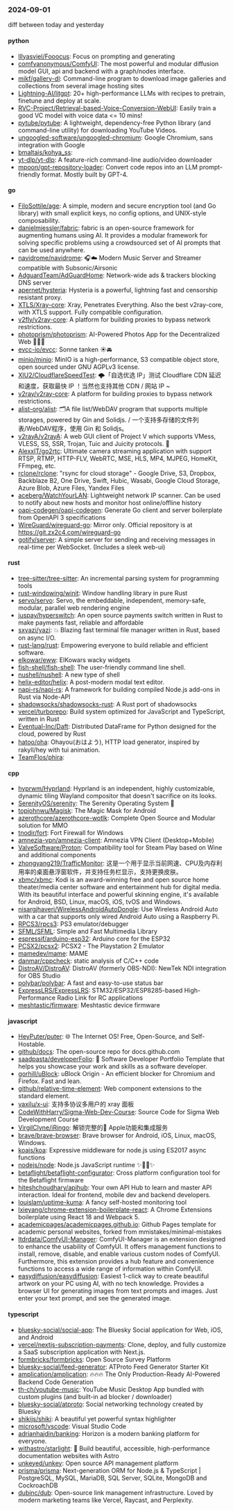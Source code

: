 ### 2024-09-01
diff between today and yesterday

#### python
* [lllyasviel/Fooocus](https://github.com/lllyasviel/Fooocus): Focus on prompting and generating
* [comfyanonymous/ComfyUI](https://github.com/comfyanonymous/ComfyUI): The most powerful and modular diffusion model GUI, api and backend with a graph/nodes interface.
* [mikf/gallery-dl](https://github.com/mikf/gallery-dl): Command-line program to download image galleries and collections from several image hosting sites
* [Lightning-AI/litgpt](https://github.com/Lightning-AI/litgpt): 20+ high-performance LLMs with recipes to pretrain, finetune and deploy at scale.
* [RVC-Project/Retrieval-based-Voice-Conversion-WebUI](https://github.com/RVC-Project/Retrieval-based-Voice-Conversion-WebUI): Easily train a good VC model with voice data <= 10 mins!
* [pytube/pytube](https://github.com/pytube/pytube): A lightweight, dependency-free Python library (and command-line utility) for downloading YouTube Videos.
* [ungoogled-software/ungoogled-chromium](https://github.com/ungoogled-software/ungoogled-chromium): Google Chromium, sans integration with Google
* [bmaltais/kohya_ss](https://github.com/bmaltais/kohya_ss): 
* [yt-dlp/yt-dlp](https://github.com/yt-dlp/yt-dlp): A feature-rich command-line audio/video downloader
* [mpoon/gpt-repository-loader](https://github.com/mpoon/gpt-repository-loader): Convert code repos into an LLM prompt-friendly format. Mostly built by GPT-4.

#### go
* [FiloSottile/age](https://github.com/FiloSottile/age): A simple, modern and secure encryption tool (and Go library) with small explicit keys, no config options, and UNIX-style composability.
* [danielmiessler/fabric](https://github.com/danielmiessler/fabric): fabric is an open-source framework for augmenting humans using AI. It provides a modular framework for solving specific problems using a crowdsourced set of AI prompts that can be used anywhere.
* [navidrome/navidrome](https://github.com/navidrome/navidrome): 🎧☁️ Modern Music Server and Streamer compatible with Subsonic/Airsonic
* [AdguardTeam/AdGuardHome](https://github.com/AdguardTeam/AdGuardHome): Network-wide ads & trackers blocking DNS server
* [apernet/hysteria](https://github.com/apernet/hysteria): Hysteria is a powerful, lightning fast and censorship resistant proxy.
* [XTLS/Xray-core](https://github.com/XTLS/Xray-core): Xray, Penetrates Everything. Also the best v2ray-core, with XTLS support. Fully compatible configuration.
* [v2fly/v2ray-core](https://github.com/v2fly/v2ray-core): A platform for building proxies to bypass network restrictions.
* [photoprism/photoprism](https://github.com/photoprism/photoprism): AI-Powered Photos App for the Decentralized Web 🌈💎✨
* [evcc-io/evcc](https://github.com/evcc-io/evcc): Sonne tanken ☀️🚘
* [minio/minio](https://github.com/minio/minio): MinIO is a high-performance, S3 compatible object store, open sourced under GNU AGPLv3 license.
* [XIU2/CloudflareSpeedTest](https://github.com/XIU2/CloudflareSpeedTest): 🌩「自选优选 IP」测试 Cloudflare CDN 延迟和速度，获取最快 IP ！当然也支持其他 CDN / 网站 IP ~
* [v2ray/v2ray-core](https://github.com/v2ray/v2ray-core): A platform for building proxies to bypass network restrictions.
* [alist-org/alist](https://github.com/alist-org/alist): 🗂️A file list/WebDAV program that supports multiple storages, powered by Gin and Solidjs. / 一个支持多存储的文件列表/WebDAV程序，使用 Gin 和 Solidjs。
* [v2rayA/v2rayA](https://github.com/v2rayA/v2rayA): A web GUI client of Project V which supports VMess, VLESS, SS, SSR, Trojan, Tuic and Juicity protocols. 🚀
* [AlexxIT/go2rtc](https://github.com/AlexxIT/go2rtc): Ultimate camera streaming application with support RTSP, RTMP, HTTP-FLV, WebRTC, MSE, HLS, MP4, MJPEG, HomeKit, FFmpeg, etc.
* [rclone/rclone](https://github.com/rclone/rclone): "rsync for cloud storage" - Google Drive, S3, Dropbox, Backblaze B2, One Drive, Swift, Hubic, Wasabi, Google Cloud Storage, Azure Blob, Azure Files, Yandex Files
* [aceberg/WatchYourLAN](https://github.com/aceberg/WatchYourLAN): Lightweight network IP scanner. Can be used to notify about new hosts and monitor host online/offline history
* [oapi-codegen/oapi-codegen](https://github.com/oapi-codegen/oapi-codegen): Generate Go client and server boilerplate from OpenAPI 3 specifications
* [WireGuard/wireguard-go](https://github.com/WireGuard/wireguard-go): Mirror only. Official repository is at https://git.zx2c4.com/wireguard-go
* [gotify/server](https://github.com/gotify/server): A simple server for sending and receiving messages in real-time per WebSocket. (Includes a sleek web-ui)

#### rust
* [tree-sitter/tree-sitter](https://github.com/tree-sitter/tree-sitter): An incremental parsing system for programming tools
* [rust-windowing/winit](https://github.com/rust-windowing/winit): Window handling library in pure Rust
* [servo/servo](https://github.com/servo/servo): Servo, the embeddable, independent, memory-safe, modular, parallel web rendering engine
* [juspay/hyperswitch](https://github.com/juspay/hyperswitch): An open source payments switch written in Rust to make payments fast, reliable and affordable
* [sxyazi/yazi](https://github.com/sxyazi/yazi): 💥 Blazing fast terminal file manager written in Rust, based on async I/O.
* [rust-lang/rust](https://github.com/rust-lang/rust): Empowering everyone to build reliable and efficient software.
* [elkowar/eww](https://github.com/elkowar/eww): ElKowars wacky widgets
* [fish-shell/fish-shell](https://github.com/fish-shell/fish-shell): The user-friendly command line shell.
* [nushell/nushell](https://github.com/nushell/nushell): A new type of shell
* [helix-editor/helix](https://github.com/helix-editor/helix): A post-modern modal text editor.
* [napi-rs/napi-rs](https://github.com/napi-rs/napi-rs): A framework for building compiled Node.js add-ons in Rust via Node-API
* [shadowsocks/shadowsocks-rust](https://github.com/shadowsocks/shadowsocks-rust): A Rust port of shadowsocks
* [vercel/turborepo](https://github.com/vercel/turborepo): Build system optimized for JavaScript and TypeScript, written in Rust
* [Eventual-Inc/Daft](https://github.com/Eventual-Inc/Daft): Distributed DataFrame for Python designed for the cloud, powered by Rust
* [hatoo/oha](https://github.com/hatoo/oha): Ohayou(おはよう), HTTP load generator, inspired by rakyll/hey with tui animation.
* [TeamFlos/phira](https://github.com/TeamFlos/phira): 

#### cpp
* [hyprwm/Hyprland](https://github.com/hyprwm/Hyprland): Hyprland is an independent, highly customizable, dynamic tiling Wayland compositor that doesn't sacrifice on its looks.
* [SerenityOS/serenity](https://github.com/SerenityOS/serenity): The Serenity Operating System 🐞
* [topjohnwu/Magisk](https://github.com/topjohnwu/Magisk): The Magic Mask for Android
* [azerothcore/azerothcore-wotlk](https://github.com/azerothcore/azerothcore-wotlk): Complete Open Source and Modular solution for MMO
* [tnodir/fort](https://github.com/tnodir/fort): Fort Firewall for Windows
* [amnezia-vpn/amnezia-client](https://github.com/amnezia-vpn/amnezia-client): Amnezia VPN Client (Desktop+Mobile)
* [ValveSoftware/Proton](https://github.com/ValveSoftware/Proton): Compatibility tool for Steam Play based on Wine and additional components
* [zhongyang219/TrafficMonitor](https://github.com/zhongyang219/TrafficMonitor): 这是一个用于显示当前网速、CPU及内存利用率的桌面悬浮窗软件，并支持任务栏显示，支持更换皮肤。
* [xbmc/xbmc](https://github.com/xbmc/xbmc): Kodi is an award-winning free and open source home theater/media center software and entertainment hub for digital media. With its beautiful interface and powerful skinning engine, it's available for Android, BSD, Linux, macOS, iOS, tvOS and Windows.
* [nisargjhaveri/WirelessAndroidAutoDongle](https://github.com/nisargjhaveri/WirelessAndroidAutoDongle): Use Wireless Android Auto with a car that supports only wired Android Auto using a Raspberry Pi.
* [RPCS3/rpcs3](https://github.com/RPCS3/rpcs3): PS3 emulator/debugger
* [SFML/SFML](https://github.com/SFML/SFML): Simple and Fast Multimedia Library
* [espressif/arduino-esp32](https://github.com/espressif/arduino-esp32): Arduino core for the ESP32
* [PCSX2/pcsx2](https://github.com/PCSX2/pcsx2): PCSX2 - The Playstation 2 Emulator
* [mamedev/mame](https://github.com/mamedev/mame): MAME
* [danmar/cppcheck](https://github.com/danmar/cppcheck): static analysis of C/C++ code
* [DistroAV/DistroAV](https://github.com/DistroAV/DistroAV): DistroAV (formerly OBS-NDI): NewTek NDI integration for OBS Studio
* [polybar/polybar](https://github.com/polybar/polybar): A fast and easy-to-use status bar
* [ExpressLRS/ExpressLRS](https://github.com/ExpressLRS/ExpressLRS): STM32/ESP32/ESP8285-based High-Performance Radio Link for RC applications
* [meshtastic/firmware](https://github.com/meshtastic/firmware): Meshtastic device firmware

#### javascript
* [HeyPuter/puter](https://github.com/HeyPuter/puter): 🌐 The Internet OS! Free, Open-Source, and Self-Hostable.
* [github/docs](https://github.com/github/docs): The open-source repo for docs.github.com
* [saadpasta/developerFolio](https://github.com/saadpasta/developerFolio): 🚀 Software Developer Portfolio Template that helps you showcase your work and skills as a software developer.
* [gorhill/uBlock](https://github.com/gorhill/uBlock): uBlock Origin - An efficient blocker for Chromium and Firefox. Fast and lean.
* [github/relative-time-element](https://github.com/github/relative-time-element): Web component extensions to the standard <time> element.
* [vaxilu/x-ui](https://github.com/vaxilu/x-ui): 支持多协议多用户的 xray 面板
* [CodeWithHarry/Sigma-Web-Dev-Course](https://github.com/CodeWithHarry/Sigma-Web-Dev-Course): Source Code for Sigma Web Development Course
* [VirgilClyne/iRingo](https://github.com/VirgilClyne/iRingo): 解锁完整的 Apple功能和集成服务
* [brave/brave-browser](https://github.com/brave/brave-browser): Brave browser for Android, iOS, Linux, macOS, Windows.
* [koajs/koa](https://github.com/koajs/koa): Expressive middleware for node.js using ES2017 async functions
* [nodejs/node](https://github.com/nodejs/node): Node.js JavaScript runtime ✨🐢🚀✨
* [betaflight/betaflight-configurator](https://github.com/betaflight/betaflight-configurator): Cross platform configuration tool for the Betaflight firmware
* [hiteshchoudhary/apihub](https://github.com/hiteshchoudhary/apihub): Your own API Hub to learn and master API interaction. Ideal for frontend, mobile dev and backend developers.
* [louislam/uptime-kuma](https://github.com/louislam/uptime-kuma): A fancy self-hosted monitoring tool
* [lxieyang/chrome-extension-boilerplate-react](https://github.com/lxieyang/chrome-extension-boilerplate-react): A Chrome Extensions boilerplate using React 18 and Webpack 5.
* [academicpages/academicpages.github.io](https://github.com/academicpages/academicpages.github.io): Github Pages template for academic personal websites, forked from mmistakes/minimal-mistakes
* [ltdrdata/ComfyUI-Manager](https://github.com/ltdrdata/ComfyUI-Manager): ComfyUI-Manager is an extension designed to enhance the usability of ComfyUI. It offers management functions to install, remove, disable, and enable various custom nodes of ComfyUI. Furthermore, this extension provides a hub feature and convenience functions to access a wide range of information within ComfyUI.
* [easydiffusion/easydiffusion](https://github.com/easydiffusion/easydiffusion): Easiest 1-click way to create beautiful artwork on your PC using AI, with no tech knowledge. Provides a browser UI for generating images from text prompts and images. Just enter your text prompt, and see the generated image.

#### typescript
* [bluesky-social/social-app](https://github.com/bluesky-social/social-app): The Bluesky Social application for Web, iOS, and Android
* [vercel/nextjs-subscription-payments](https://github.com/vercel/nextjs-subscription-payments): Clone, deploy, and fully customize a SaaS subscription application with Next.js.
* [formbricks/formbricks](https://github.com/formbricks/formbricks): Open Source Survey Platform
* [bluesky-social/feed-generator](https://github.com/bluesky-social/feed-generator): ATProto Feed Generator Starter Kit
* [amplication/amplication](https://github.com/amplication/amplication): 🔥🔥🔥 The Only Production-Ready AI-Powered Backend Code Generation
* [th-ch/youtube-music](https://github.com/th-ch/youtube-music): YouTube Music Desktop App bundled with custom plugins (and built-in ad blocker / downloader)
* [bluesky-social/atproto](https://github.com/bluesky-social/atproto): Social networking technology created by Bluesky
* [shikijs/shiki](https://github.com/shikijs/shiki): A beautiful yet powerful syntax highlighter
* [microsoft/vscode](https://github.com/microsoft/vscode): Visual Studio Code
* [adrianhajdin/banking](https://github.com/adrianhajdin/banking): Horizon is a modern banking platform for everyone.
* [withastro/starlight](https://github.com/withastro/starlight): 🌟 Build beautiful, accessible, high-performance documentation websites with Astro
* [unkeyed/unkey](https://github.com/unkeyed/unkey): Open source API management platform
* [prisma/prisma](https://github.com/prisma/prisma): Next-generation ORM for Node.js & TypeScript | PostgreSQL, MySQL, MariaDB, SQL Server, SQLite, MongoDB and CockroachDB
* [dubinc/dub](https://github.com/dubinc/dub): Open-source link management infrastructure. Loved by modern marketing teams like Vercel, Raycast, and Perplexity.
